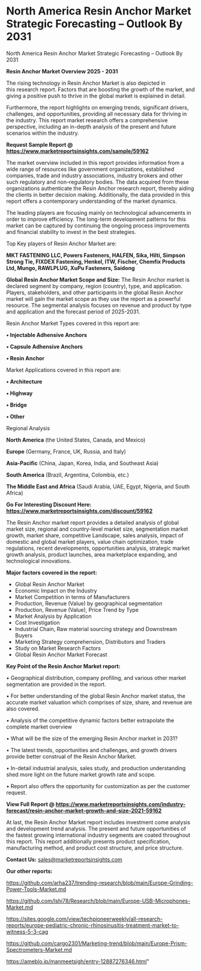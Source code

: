 # North America Resin Anchor Market Strategic Forecasting – Outlook By 2031
North America Resin Anchor Market Strategic Forecasting – Outlook By 2031

<Strong> Resin Anchor Market Overview 2025 - 2031</strong>

The rising technology in Resin Anchor Market is also depicted in this research report. Factors that are boosting the growth of the market, and giving a positive push to thrive in the global market is explained in detail.

Furthermore, the report highlights on emerging trends, significant drivers, challenges, and opportunities, providing all necessary data for thriving in the industry. This report market research offers a comprehensive perspective, including an in-depth analysis of the present and future scenarios within the industry.

<strong>Request Sample Report @ <a href=https://www.marketreportsinsights.com/sample/59162>https://www.marketreportsinsights.com/sample/59162</a></strong>

The market overview included in this report provides information from a wide range of resources like government organizations, established companies, trade and industry associations, industry brokers and other such regulatory and non-regulatory bodies. The data acquired from these organizations authenticate the Resin Anchor research report, thereby aiding the clients in better decision making. Additionally, the data provided in this report offers a contemporary understanding of the market dynamics.

The leading players are focusing mainly on technological advancements in order to improve efficiency. The long-term development patterns for this market can be captured by continuing the ongoing process improvements and financial stability to invest in the best strategies.

Top Key players of Resin Anchor Market are:

<strong>MKT FASTENING LLC, Powers Fasteners, HALFEN, Sika, Hilti, Simpson Strong Tie, FIXDEX Fastening, Henkel, ITW, Fischer, Chemfix Products Ltd, Mungo, RAWLPLUG, XuPu Fasteners, Saidong</strong>

<strong><b>Global Resin Anchor Market Scope and Size:</b></strong>
The Resin Anchor market is declared segment by company, region (country), type, and application. Players, stakeholders, and other participants in the global Resin Anchor market will gain the market scope as they use the report as a powerful resource. The segmental analysis focuses on revenue and product by type and application and the forecast period of 2025-2031.

Resin Anchor Market Types covered in this report are:

<strong>• Injectable Adhensive Anchors

• Capsule Adhensive Anchors

• Resin Anchor</strong>

Market Applications covered in this report are:

<strong>• Architecture

• Highway

• Bridge

• Other</strong> 

Regional Analysis

<strong>North America</strong> (the United States, Canada, and Mexico)

<strong>Europe</strong> (Germany, France, UK, Russia, and Italy)

<strong>Asia-Pacific</strong> (China, Japan, Korea, India, and Southeast Asia)

<strong>South America</strong> (Brazil, Argentina, Colombia, etc.)

<strong>The Middle East and Africa</strong> (Saudi Arabia, UAE, Egypt, Nigeria, and South Africa)

<strong>Go For Interesting Discount Here: <a href=https://www.marketreportsinsights.com/discount/59162>https://www.marketreportsinsights.com/discount/59162</a></strong>

The Resin Anchor market report provides a detailed analysis of global market size, regional and country-level market size, segmentation market growth, market share, competitive Landscape, sales analysis, impact of domestic and global market players, value chain optimization, trade regulations, recent developments, opportunities analysis, strategic market growth analysis, product launches, area marketplace expanding, and technological innovations.

<strong><b>Major factors covered in the report:</b></strong>
<ul>
  <li>Global Resin Anchor Market </li>
  <li>Economic Impact on the Industry</li>
  <li>Market Competition in terms of Manufacturers</li>
  <li>Production, Revenue (Value) by geographical segmentation</li>
  <li>Production, Revenue (Value), Price Trend by Type</li>
  <li>Market Analysis by Application</li>
  <li>Cost Investigation</li>
  <li>Industrial Chain, Raw material sourcing strategy and Downstream Buyers</li>
  <li>Marketing Strategy comprehension, Distributors and Traders</li>
  <li>Study on Market Research Factors</li>
  <li>Global Resin Anchor Market Forecast</li>
</ul>

<strong><b>Key Point of the Resin Anchor Market report:</b></strong>

• Geographical distribution, company profiling, and various other market segmentation are provided in the report.

• For better understanding of the global Resin Anchor market status, the accurate market valuation which comprises of size, share, and revenue are also covered.

• Analysis of the competitive dynamic factors better extrapolate the complete market overview

• What will be the size of the emerging Resin Anchor market in 2031?

• The latest trends, opportunities and challenges, and growth drivers provide better construal of the Resin Anchor Market.

• In-detail industrial analysis, sales study, and production understanding shed more light on the future market growth rate and scope.

• Report also offers the opportunity for customization as per the customer request.

<strong><b>View Full Report @ <a href=https://www.marketreportsinsights.com/industry-forecast/resin-anchor-market-growth-and-size-2021-59162>https://www.marketreportsinsights.com/industry-forecast/resin-anchor-market-growth-and-size-2021-59162</a></b></strong>


At last, the Resin Anchor Market report includes investment come analysis and development trend analysis. The present and future opportunities of the fastest growing international industry segments are coated throughout this report. This report additionally presents product specification, manufacturing method, and product cost structure, and price structure.

<strong>Contact Us:</strong>
sales@marketreportsinsights.com

<strong>Our other reports:</strong>

<a href=https://github.com/arha237/trending-research/blob/main/Europe-Grinding-Power-Tools-Market.md>https://github.com/arha237/trending-research/blob/main/Europe-Grinding-Power-Tools-Market.md</a>

<a href=https://github.com/Ishi78/Research/blob/main/Europe-USB-Microphones-Market.md>https://github.com/Ishi78/Research/blob/main/Europe-USB-Microphones-Market.md</a>

<a href=https://sites.google.com/view/techpioneerweekly/all-research-reports/europe-pediatric-chronic-rhinosinusitis-treatment-market-to-witness-5-3-cag>https://sites.google.com/view/techpioneerweekly/all-research-reports/europe-pediatric-chronic-rhinosinusitis-treatment-market-to-witness-5-3-cag</a>

<a href=https://github.com/cargo2301/Marketing-trend/blob/main/Europe-Prism-Spectrometers-Market.md>https://github.com/cargo2301/Marketing-trend/blob/main/Europe-Prism-Spectrometers-Market.md</a>

<a href=https://ameblo.jp/manmeetsigh/entry-12887276346.html>https://ameblo.jp/manmeetsigh/entry-12887276346.html</a>"
